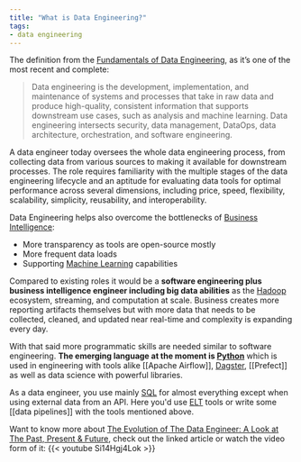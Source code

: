 ```yaml
---
title: "What is Data Engineering?"
tags:
- data engineering
---
```

The definition from the [Fundamentals of Data Engineering](https://www.oreilly.com/library/view/fundamentals-of-data/9781098108298/), as it’s one of the most recent and complete: 
> Data engineering is the development, implementation, and maintenance of systems and processes that take in raw data and produce high-quality, consistent information that supports downstream use cases, such as analysis and machine learning. Data engineering intersects security, data management, DataOps, data architecture, orchestration, and software engineering.

A data engineer today oversees the whole data engineering process, from collecting data from various sources to making it available for downstream processes. The role requires familiarity with the multiple stages of the data engineering lifecycle and an aptitude for evaluating data tools for optimal performance across several dimensions, including price, speed, flexibility, scalability, simplicity, reusability, and interoperability.

Data Engineering helps also overcome the bottlenecks of [Business Intelligence](term/business%20intelligence.md):
- More transparency as tools are open-source mostly
- More frequent data loads
- Supporting [Machine Learning](term/machine%20learning.md) capabilities 

Compared to existing roles it would be a **software engineering plus business intelligence engineer including big data abilities** as the [Hadoop](term/apache%20hadoop.md) ecosystem, streaming, and computation at scale. Business creates more reporting artifacts themselves but with more data that needs to be collected, cleaned, and updated near real-time and complexity is expanding every day.

With that said more programmatic skills are needed similar to software engineering. **The emerging language at the moment is [Python](term/python.md)** which is used in engineering with tools alike [[Apache Airflow]], [Dagster](Dagster), [[Prefect]] as well as data science with powerful libraries.

As a data engineer, you use mainly [SQL](term/sql.md) for almost everything except when using external data from an API. Here you'd use [ELT](term/elt.md) tools or write some [[data pipelines]] with the tools mentioned above.

Want to know more about [The Evolution of The Data Engineer: A Look at The Past, Present & Future](https://airbyte.com/blog/data-engineering-past-present-and-future), check out the linked article or watch the video form of it:
{{< youtube Si14Hgj4Lok >}}
